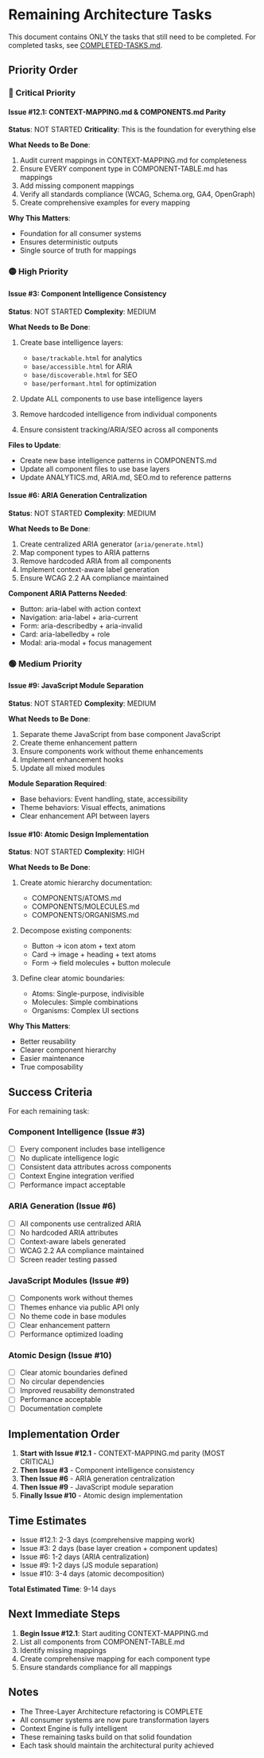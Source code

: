 # Remaining Architecture Tasks

This document contains ONLY the tasks that still need to be completed. For completed tasks, see [COMPLETED-TASKS.md](./COMPLETED-TASKS.md).

## Priority Order

### 🔴 Critical Priority

#### Issue #12.1: CONTEXT-MAPPING.md & COMPONENTS.md Parity
**Status**: NOT STARTED
**Criticality**: This is the foundation for everything else

**What Needs to Be Done**:
1. Audit current mappings in CONTEXT-MAPPING.md for completeness
2. Ensure EVERY component type in COMPONENT-TABLE.md has mappings
3. Add missing component mappings
4. Verify all standards compliance (WCAG, Schema.org, GA4, OpenGraph)
5. Create comprehensive examples for every mapping

**Why This Matters**:
- Foundation for all consumer systems
- Ensures deterministic outputs
- Single source of truth for mappings

### 🟡 High Priority

#### Issue #3: Component Intelligence Consistency
**Status**: NOT STARTED
**Complexity**: MEDIUM

**What Needs to Be Done**:
1. Create base intelligence layers:
   - `base/trackable.html` for analytics
   - `base/accessible.html` for ARIA
   - `base/discoverable.html` for SEO
   - `base/performant.html` for optimization

2. Update ALL components to use base intelligence layers
3. Remove hardcoded intelligence from individual components
4. Ensure consistent tracking/ARIA/SEO across all components

**Files to Update**:
- Create new base intelligence patterns in COMPONENTS.md
- Update all component files to use base layers
- Update ANALYTICS.md, ARIA.md, SEO.md to reference patterns

#### Issue #6: ARIA Generation Centralization
**Status**: NOT STARTED
**Complexity**: MEDIUM

**What Needs to Be Done**:
1. Create centralized ARIA generator (`aria/generate.html`)
2. Map component types to ARIA patterns
3. Remove hardcoded ARIA from all components
4. Implement context-aware label generation
5. Ensure WCAG 2.2 AA compliance maintained

**Component ARIA Patterns Needed**:
- Button: aria-label with action context
- Navigation: aria-label + aria-current
- Form: aria-describedby + aria-invalid
- Card: aria-labelledby + role
- Modal: aria-modal + focus management

### 🟢 Medium Priority

#### Issue #9: JavaScript Module Separation
**Status**: NOT STARTED
**Complexity**: MEDIUM

**What Needs to Be Done**:
1. Separate theme JavaScript from base component JavaScript
2. Create theme enhancement pattern
3. Ensure components work without theme enhancements
4. Implement enhancement hooks
5. Update all mixed modules

**Module Separation Required**:
- Base behaviors: Event handling, state, accessibility
- Theme behaviors: Visual effects, animations
- Clear enhancement API between layers

#### Issue #10: Atomic Design Implementation
**Status**: NOT STARTED
**Complexity**: HIGH

**What Needs to Be Done**:
1. Create atomic hierarchy documentation:
   - COMPONENTS/ATOMS.md
   - COMPONENTS/MOLECULES.md  
   - COMPONENTS/ORGANISMS.md

2. Decompose existing components:
   - Button → icon atom + text atom
   - Card → image + heading + text atoms
   - Form → field molecules + button molecule

3. Define clear atomic boundaries:
   - Atoms: Single-purpose, indivisible
   - Molecules: Simple combinations
   - Organisms: Complex UI sections

**Why This Matters**:
- Better reusability
- Clearer component hierarchy
- Easier maintenance
- True composability

## Success Criteria

For each remaining task:

### Component Intelligence (Issue #3)
- [ ] Every component includes base intelligence
- [ ] No duplicate intelligence logic
- [ ] Consistent data attributes across components
- [ ] Context Engine integration verified
- [ ] Performance impact acceptable

### ARIA Generation (Issue #6)
- [ ] All components use centralized ARIA
- [ ] No hardcoded ARIA attributes
- [ ] Context-aware labels generated
- [ ] WCAG 2.2 AA compliance maintained
- [ ] Screen reader testing passed

### JavaScript Modules (Issue #9)
- [ ] Components work without themes
- [ ] Themes enhance via public API only
- [ ] No theme code in base modules
- [ ] Clear enhancement pattern
- [ ] Performance optimized loading

### Atomic Design (Issue #10)
- [ ] Clear atomic boundaries defined
- [ ] No circular dependencies
- [ ] Improved reusability demonstrated
- [ ] Performance acceptable
- [ ] Documentation complete

## Implementation Order

1. **Start with Issue #12.1** - CONTEXT-MAPPING.md parity (MOST CRITICAL)
2. **Then Issue #3** - Component intelligence consistency
3. **Then Issue #6** - ARIA generation centralization
4. **Then Issue #9** - JavaScript module separation
5. **Finally Issue #10** - Atomic design implementation

## Time Estimates

- Issue #12.1: 2-3 days (comprehensive mapping work)
- Issue #3: 2 days (base layer creation + component updates)
- Issue #6: 1-2 days (ARIA centralization)
- Issue #9: 1-2 days (JS module separation)
- Issue #10: 3-4 days (atomic decomposition)

**Total Estimated Time**: 9-14 days

## Next Immediate Steps

1. **Begin Issue #12.1**: Start auditing CONTEXT-MAPPING.md
2. List all components from COMPONENT-TABLE.md
3. Identify missing mappings
4. Create comprehensive mapping for each component type
5. Ensure standards compliance for all mappings

## Notes

- The Three-Layer Architecture refactoring is COMPLETE
- All consumer systems are now pure transformation layers
- Context Engine is fully intelligent
- These remaining tasks build on that solid foundation
- Each task should maintain the architectural purity achieved